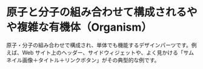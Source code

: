 # 原子と分子の組み合わせて構成されるやや複雑な有機体（Organism）

原子・分子の組み合わせで構成され、単体でも機能するデザインパーツです。例えば、Web サイト上のヘッダー、サイドウィジェットや、よく見かける「サムネイル画像＋タイトル＋リンクボタン」がその典型的な例です。
